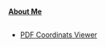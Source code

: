 #### [About Me](https://github.com/antare74)

## 
- [PDF Coordinats Viewer ](pdf-viewer/index.html)
